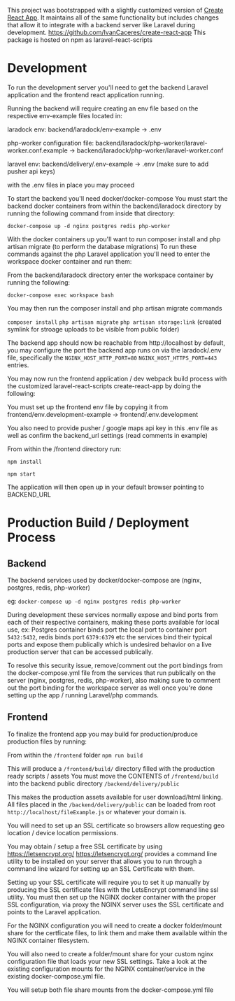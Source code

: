 This project was bootstrapped with a slightly customized version of [Create React App](https://github.com/facebook/create-react-app).
It maintains all of the same functionality but includes changes that allow it to integrate with a backend server like Laravel during development. https://github.com/IvanCaceres/create-react-app This package is hosted on npm as laravel-react-scripts

# Development

To run the development server you'll need to get the backend Laravel application and the frontend react application running.

Running the backend will require creating an env file based on the respective env-example files located in:


laradock env: backend/laradock/env-example -> .env

php-worker configuration file: backend/laradock/php-worker/laravel-worker.conf.example -> backend/laradock/php-worker/laravel-worker.conf

laravel env: backend/delivery/.env-example -> .env (make sure to add pusher api keys)




with the .env files in place you may proceed

To start the backend you'll need docker/docker-compose
You must start the backend docker containers from within the backend/laradock directory by running the following command from inside that directory:

`docker-compose up -d nginx postgres redis php-worker`

With the docker containers up you'll want to run composer install and php artisan migrate (to perform the database migrations)
To run these commands against the php Laravel application you'll need to enter the workspace docker container and run them:

From the backend/laradock directory enter the workspace container by running the following:

`docker-compose exec workspace bash`

You may then run the composer install and php artisan migrate commands

`composer install`
`php artisan migrate`
`php artisan storage:link` (created symlink for stroage uploads to be visible from public folder)

The backend app should now be reachable from http://localhost by default, you may configure the port the backend app runs on via the laradock/.env file, specifically the `NGINX_HOST_HTTP_PORT=80` `NGINX_HOST_HTTPS_PORT=443` entries.


You may now run the frontend application / dev webpack build process with the customized laravel-react-scripts create-react-app by doing the following:

You must set up the frontend env file by copying it from frontend/env.development-example -> frontend/.env.development

You also need to provide pusher / google maps api key in this .env file as well as confirm the backend_url settings (read comments in example)

From within the /frontend directory run:

`npm install`

`npm start`

The application will then open up in your default browser pointing to BACKEND_URL


# Production Build / Deployment Process
## Backend
The backend services used by docker/docker-compose are (nginx, postgres, redis, php-worker)


eg: `docker-compose up -d nginx postgres redis php-worker`



During development these services normally expose and bind ports from each of their respective containers, making these ports available for local use, ex: Postgres container binds port the local port to container port `5432:5432`, redis binds port `6379:6379` etc the services bind their typical ports and expose them publically which is undesired behavior on a live production server that can be accessed publically.



To resolve this security issue, remove/comment out the port bindings from the docker-compose.yml file from the services that run publically on the server (nginx, postgres, redis, php-worker), also making sure to comment out the port binding for the workspace server as well once you're done setting up the app / running Laravel/php commands.

## Frontend

To finalize the frontend app you may build for production/produce production files by running:

From within the `/frontend` folder `npm run build`


This will produce a `/frontend/build/` directory filled with the production ready scripts / assets
You must move the CONTENTS of `/frontend/build` into the backend public directory `/backend/delivery/public`

This makes the production assets available for user download/html linking. All files placed in the `/backend/delivery/public` can be loaded from root `http://localhost/fileExample.js` or whatever your domain is.



You will need to set up an SSL certificate so browsers allow requesting geo location / device location permissions.

You may obtain / setup a free SSL certificate by using https://letsencrypt.org/
https://letsencrypt.org/ provides a command line utility to be installed on your server that allows you to run through a command line wizard for setting up an SSL Certificate with them.


Setting up your SSL certificate will require you to set it up manually by producing the SSL certificate files with the LetsEncrypt command line ssl utility. You must then set up the NGINX docker container with the proper SSL configuration, via proxy the NGINX server uses the SSL certificate and points to the Laravel application.


For the NGINX configuration you will need to create a docker folder/mount share for the certficate files, to link them and make them available within the NGINX container filesystem.

You will also need to create a folder/mount share for your custom nginx configuration file that loads your new SSL settings. Take a look at the existing configuration mounts for the NGINX container/service in the existing docker-compose.yml file.


You will setup both file share mounts from the docker-compose.yml file














